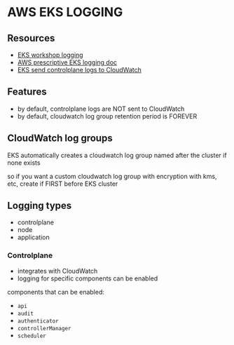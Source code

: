 # AWS EKS LOGGING

## Resources
- [EKS workshop logging](https://www.eksworkshop.com/docs/observability/logging/)
- [AWS prescriptive EKS logging doc](https://docs.aws.amazon.com/prescriptive-guidance/latest/implementing-logging-monitoring-cloudwatch/kubernetes-eks-logging.html)
- [EKS send controlplane logs to CloudWatch](https://docs.aws.amazon.com/eks/latest/userguide/control-plane-logs.html)

## Features
- by default, controlplane logs are NOT sent to CloudWatch
- by default, cloudwatch log group retention period is FOREVER

## CloudWatch log groups
EKS automatically creates a cloudwatch log group named after the cluster if none exists

so if you want a custom cloudwatch log group with encryption with kms, etc, create if FIRST before EKS cluster

## Logging types
- controlplane
- node
- application

### Controlplane
- integrates with CloudWatch
- logging for specific components can be enabled

components that can be enabled:
- `api`
- `audit`
- `authenticator`
- `controllerManager`
- `scheduler`

